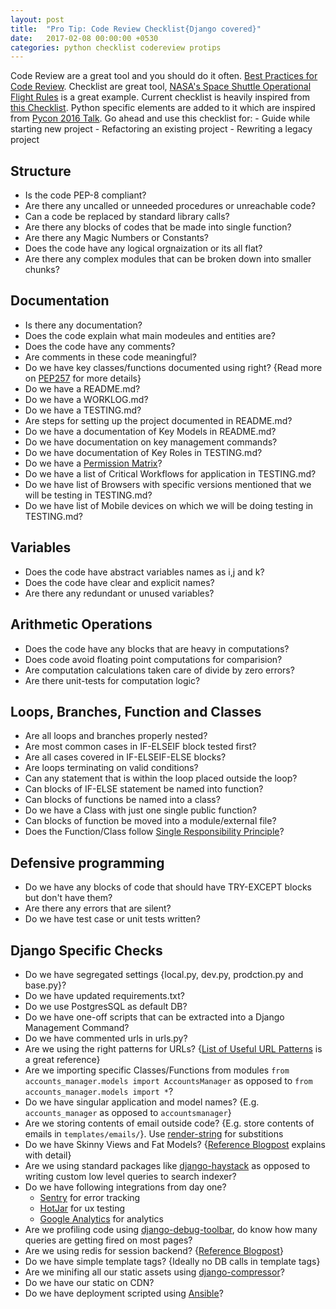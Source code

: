 ```yaml
---
layout: post
title:  "Pro Tip: Code Review Checklist{Django covered}"
date:   2017-02-08 00:00:00 +0530
categories: python checklist codereview protips
---
```



Code Review are a great tool and you should do it often. [Best Practices for Code Review](https://smartbear.com/learn/code-review/best-practices-for-peer-code-review/). Checklist are great tool, [NASA's Space Shuttle Operational Flight Rules](https://www.jsc.nasa.gov/news/columbia/fr_generic.pdf) is a great example. Current checklist is heavily inspired from [this Checklist](https://www.liberty.edu/media/1414/%5B6401%5Dcode_review_checklist.pdf). Python specific elements are added to it which are inspired from [Pycon 2016 Talk](https://www.youtube.com/watch?v=D_6ybDcU5gc). Go ahead and use this checklist for:
    - Guide while starting new project
    - Refactoring an existing project
    - Rewriting a legacy project

## Structure

* Is the code PEP-8 compliant?
* Are there any uncalled or unneeded procedures or unreachable code?
* Can a code be replaced by standard library calls? 
* Are there any blocks of codes that be made into single function?
* Are there any Magic Numbers or Constants? 
* Does the code have any logical orgnaization or its all flat? 
* Are there any complex modules that can be broken down into smaller chunks?

## Documentation

* Is there any documentation?
* Does the code explain what main modeules and entities are? 
* Does the code have any comments? 
* Are comments in these code meaningful?
* Do we have key classes/functions documented using right? {Read more on [PEP257](https://www.python.org/dev/peps/pep-0257/) for more details}
* Do we have a README.md?
* Do we have a WORKLOG.md?
* Do we have a TESTING.md?
* Are steps for setting up the project documented in README.md?
* Do we have a documentation of Key Models in README.md?
* Do we have documentation on key management commands?
* Do we have documentation of Key Roles in TESTING.md?
* Do we have a [Permission Matrix](https://support.procore.com/references/user-permissions-matrix-web)?
* Do we have a list of Critical Workflows for application in TESTING.md?
* Do we have list of Browsers with specific versions mentioned that we will be testing in TESTING.md?
* Do we have list of Mobile devices on which we will be doing testing in TESTING.md?

## Variables

* Does the code have abstract variables names as i,j and k? 
* Does the code have clear and explicit names? 
* Are there any redundant or unused variables?

## Arithmetic Operations

* Does the code have any blocks that are heavy in computations?
* Does code avoid floating point computations for comparision? 
* Are computation calculations taken care of divide by zero errors?
* Are there unit-tests for computation logic? 

## Loops, Branches, Function and Classes

* Are all loops and branches properly nested? 
* Are most common cases in IF-ELSEIF block tested first? 
* Are all cases covered in IF-ELSEIF-ELSE blocks?
* Are loops terminating on valid conditions?
* Can any statement that is within the loop placed outside the loop?
* Can blocks of IF-ELSE statement be named into function?
* Can blocks of functions be named into a class?
* Do we have a Class with just one single public function?
* Can blocks of function be moved into a module/external file?
* Does the Function/Class follow [Single Responsibility Principle](https://en.wikipedia.org/wiki/Single_responsibility_principle)?


## Defensive programming

* Do we have any blocks of code that should have TRY-EXCEPT blocks but don't have them? 
* Are there any errors that are silent?
* Do we have test case or unit tests written?

## Django Specific Checks

* Do we have segregated settings {local.py, dev.py, prodction.py and base.py}?
* Do we have updated requirements.txt?
* Do we use PostgresSQL as default DB?
* Do we have one-off scripts that can be extracted into a Django Management Command?
* Do we have commented urls in urls.py? 
* Are we using the right patterns for URLs? {[List of Useful URL Patterns](https://simpleisbetterthancomplex.com/references/2016/10/10/url-patterns.html) is a great reference}
* Are we importing specific Classes/Functions from modules `from accounts_manager.models import AccountsManager` as opposed to `from accounts_manager.models import *`?
* Do we have singular application and model names? {E.g. `accounts_manager` as opposed to `accountsmanager`}
* Are we storing contents of email outside code? {E.g. store contents of emails in `templates/emails/`}. Use [render-string](https://docs.djangoproject.com/en/1.10/topics/templates/#django.template.loader.render_to_string) for substitions
* Do we have Skinny Views and Fat Models? {[Reference Blogpost](https://hackerfall.com/story/fat-models--a-django-code-organization-strategy) explains with detail}
* Are we using standard packages like [django-haystack](http://haystacksearch.org/) as opposed to writing custom low level queries to search indexer?
* Do we have following integrations from day one?
    - [Sentry](https://sentry.io/welcome/) for error tracking
    - [HotJar](https://www.hotjar.com/) for ux testing
    - [Google Analytics](https://analytics.google.com/) for analytics
* Are we profiling code using [django-debug-toolbar](http://django-debug-toolbar.readthedocs.io/en/stable/), do know how many queries are getting fired on most pages?
* Are we using redis for session backend? {[Reference Blogpost](http://michal.karzynski.pl/blog/2013/07/14/using-redis-as-django-session-store-and-cache-backend/)}
* Do we have simple template tags? {Ideally no DB calls in template tags}
* Are we minifing all our static assets using [django-compressor](https://django-compressor.readthedocs.io/en/latest/)?
* Do we have our static on CDN?
* Do we have deployment scripted using [Ansible](https://www.ansible.com/)?